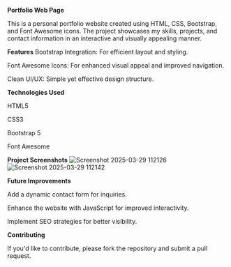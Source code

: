 **Portfolio Web Page**

This is a personal portfolio website created using HTML, CSS, Bootstrap, and Font Awesome icons. The project showcases my skills, projects, and contact information in an interactive and visually appealing manner.

**Features**
Bootstrap Integration: For efficient layout and styling.

Font Awesome Icons: For enhanced visual appeal and improved navigation.

Clean UI/UX: Simple yet effective design structure.

**Technologies Used**

HTML5

CSS3

Bootstrap 5

Font Awesome

**Project Screenshots**
![Screenshot 2025-03-29 112126](https://github.com/user-attachments/assets/a7ab5176-e07f-44ec-96de-83623e5e3d0b)
![Screenshot 2025-03-29 112142](https://github.com/user-attachments/assets/764e89fb-e00b-4d40-9983-9d8127e53e09)


**Future Improvements**

Add a dynamic contact form for inquiries.

Enhance the website with JavaScript for improved interactivity.

Implement SEO strategies for better visibility.

**Contributing**

If you'd like to contribute, please fork the repository and submit a pull request.
